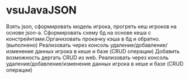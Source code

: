 # vsuJavaJSON
Взять json, сформировать модель игрока, прогреть кеш игроков на основе json-а.
Сформировать схему бд на основе кеша c констрейнтами.Организовать прокачку кэша в бд и обратно.(выполнено)
Реализовать через консоль удаление/добавление/изменение данных игрока в кеше и базе (CRUD операции)
Добавить возможность дергать CRUD из web.
Реализовать через консоль удаление/добавление/изменение данных игрока в кеше и базе (CRUD операции)
